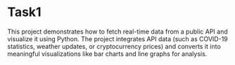 # Task1
This project demonstrates how to fetch real-time data from a public API and visualize it using Python. The project integrates API data (such as COVID-19 statistics, weather updates, or cryptocurrency prices) and converts it into meaningful visualizations like bar charts and line graphs for analysis.
